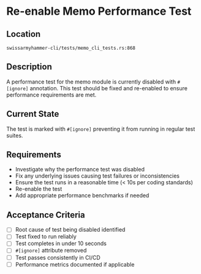 # Re-enable Memo Performance Test

## Location
`swissarmyhammer-cli/tests/memo_cli_tests.rs:868`

## Description
A performance test for the memo module is currently disabled with `#[ignore]` annotation. This test should be fixed and re-enabled to ensure performance requirements are met.

## Current State
The test is marked with `#[ignore]` preventing it from running in regular test suites.

## Requirements
- Investigate why the performance test was disabled
- Fix any underlying issues causing test failures or inconsistencies
- Ensure the test runs in a reasonable time (< 10s per coding standards)
- Re-enable the test
- Add appropriate performance benchmarks if needed

## Acceptance Criteria
- [ ] Root cause of test being disabled identified
- [ ] Test fixed to run reliably
- [ ] Test completes in under 10 seconds
- [ ] `#[ignore]` attribute removed
- [ ] Test passes consistently in CI/CD
- [ ] Performance metrics documented if applicable